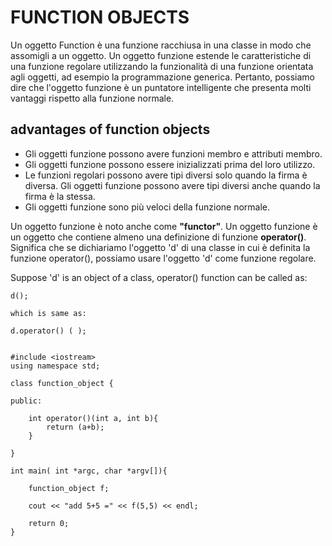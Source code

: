 # FUNCTION OBJECTS

Un oggetto Function è una funzione racchiusa in una classe in modo che assomigli a un oggetto. Un oggetto funzione estende le caratteristiche di una funzione regolare utilizzando la funzionalità di una funzione orientata agli oggetti, ad esempio la programmazione generica. Pertanto, possiamo dire che l'oggetto funzione è un puntatore intelligente che presenta molti vantaggi rispetto alla funzione normale.

## advantages of function objects

- Gli oggetti funzione possono avere funzioni membro e attributi membro. 
- Gli oggetti funzione possono essere inizializzati prima del loro utilizzo. 
- Le funzioni regolari possono avere tipi diversi solo quando la firma è diversa. Gli oggetti funzione possono avere tipi diversi anche quando la firma è la stessa. 
- Gli oggetti funzione sono più veloci della funzione normale.

Un oggetto funzione è noto anche come **"functor"**. Un oggetto funzione è un oggetto che contiene almeno una definizione di funzione **operator()**. Significa che se dichiariamo l'oggetto 'd' di una classe in cui è definita la funzione operator(), possiamo usare l'oggetto 'd' come funzione regolare.

Suppose 'd' is an object of a class, operator() function can be called as:

    d();  
    
    which is same as:  
    
    d.operator() ( );  


    #include <iostream>
    using namespace std;

    class function_object {

    public:

        int operator()(int a, int b){
            return (a+b);  
        }

    }

    int main( int *argc, char *argv[]){

        function_object f;

        cout << "add 5+5 =" << f(5,5) << endl; 

        return 0;
    }
